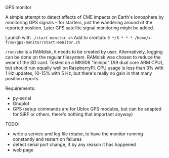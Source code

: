 GPS monitor

A simple attempt to detect effects of CME impacts on Earth's ionosphere by monitoring GPS signals – for starters, just the wandering around of the reported position. Later GPS satellite signal monitoring might be added.

Launch with `./start-monitor.sh`
Add to crontab: `0 */6 * * * /home/x-f/sw/gps-monitor/start-monitor.sh`

`/run/shm` is a RAMdisk, it needs to be created by user. Alternatively, logging can be done on the regular filesystem. RAMdisk was chosen to reduce the wear of the SD card.
Tested on a MK808 "minipc" (A9 dual core ARM CPU), but should run equally well on RaspberryPi. CPU usage is less than 3% with 1 Hz updates, 10-15% with 5 Hz, but there's really no gain in that many position reports.

Requirements:
  * py-serial
  * Gnuplot
  * GPS (setup commands are for Ublox GPS modules, but can be adapted for SiRF or others, there's nothing that important anyway)

TODO:
  * write a service and log file rotator, to have the monitor running constantly and restart on failures
  * detect serial port change, if by any reason it has happened
  * web page